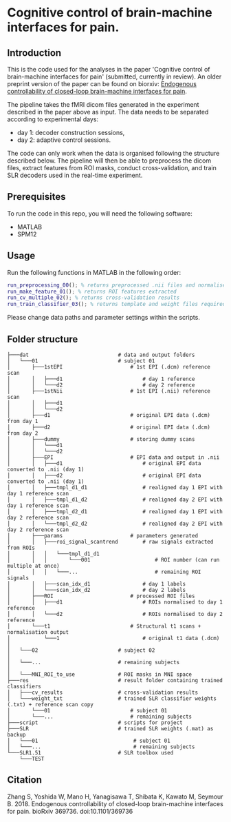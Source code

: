 # Cognitive control of brain-machine interfaces for pain.

## Introduction

This is the code used for the analyses in the paper 'Cognitive control of brain-machine interfaces for pain' (submitted, currently in review). An older preprint version of the paper can be found on biorxiv: [Endogenous controllability of closed-loop brain-machine interfaces for pain](https://www.biorxiv.org/content/10.1101/369736v1).

The pipeline takes the fMRI dicom files generated in the experiment described in the paper above as input. The data needs to be separated according to experimental days:
* day 1: decoder construction sessions,
* day 2: adaptive control sessions.

The code can only work when the data is organised following the structure described below. The pipeline will then be able to preprocess the dicom files, extract features from ROI masks, conduct cross-validation, and train SLR decoders used in the real-time experiment.

## Prerequisites
To run the code in this repo, you will need the following software:
* MATLAB
* SPM12
  
## Usage
Run the following functions in MATLAB in the following order:
```matlab
run_preprocessing_00(); % returns preprocessed .nii files and normalised ROI masks
run_make_feature_01(); % returns ROI features extracted
run_cv_multiple_02(); % returns cross-validation results
run_train_classifier_03(); % returns template and weight files required for real-time experiment
```
Please change data paths and parameter settings within the scripts.

## Folder structure
```
├───dat                             # data and output folders
│   └───01                          # subject 01
│       ├───1stEPI                      # 1st EPI (.dcm) reference scan
│       │   ├───d1                          # day 1 reference
│       │   └───d2                          # day 2 reference
│       ├───1stNii                      # 1st EPI (.nii) reference scan
│       │   ├───d1
│       │   └───d2
│       ├───d1                          # original EPI data (.dcm) from day 1
│       ├───d2                          # original EPI data (.dcm) from day 2
│       ├───dummy                       # storing dummy scans 
│       │   └───d1
│       │   └───d2
│       ├───EPI                         # EPI data and output in .nii 
│       │   ├───d1                          # original EPI data converted to .nii (day 1)
│       │   ├───d2                          # original EPI data converted to .nii (day 1)
│       │   ├───tmpl_d1_d1                  # realigned day 1 EPI with day 1 reference scan
│       │   ├───tmpl_d1_d2                  # realigned day 2 EPI with day 1 reference scan
│       │   ├───tmpl_d2_d1                  # realigned day 1 EPI with day 2 reference scan
│       │   └───tmpl_d2_d2                  # realigned day 2 EPI with day 2 reference scan
│       ├───params                      # parameters generated
│       │   ├───roi_signal_scantrend        # raw signals extracted from ROIs
│       │   │   └───tmpl_d1_d1
│       │   │       └───001                     # ROI number (can run multiple at once)
│       │   │   └───...                         # remaining ROI signals
│       │   ├───scan_idx_d1                 # day 1 labels
│       │   └───scan_idx_d2                 # day 2 labels
│       ├───ROI                         # processed ROI files
│       │   ├───d1                          # ROIs normalised to day 1 reference
│       │   └───d2                          # ROIs normalised to day 2 reference
│       └───t1                          # Structural t1 scans + normalisation output
│           └───1                           # original t1 data (.dcm)
│
│   └───02                          # subject 02
│
│   └───...                         # remaining subjects
│
│   └───MNI_ROI_to_use              # ROI masks in MNI space
├───res                             # result folder containing trained classifiers
│   ├───cv_results                  # cross-validation results
│   └───weight_txt                  # trained SLR classifier weights (.txt) + reference scan copy
│       └───01                          # subject 01
│       └───...                         # remaining subjects
├───script                          # scripts for project
├───SLR                             # trained SLR weights (.mat) as backup
│   └───01                               # subject 01
│   └───...                              # remaining subjects
└───SLR1.51                         # SLR toolbox used
    └───TEST
```
## Citation
Zhang S, Yoshida W, Mano H, Yanagisawa T, Shibata K, Kawato M, Seymour B. 2018. Endogenous controllability of closed-loop brain-machine interfaces for pain. bioRxiv 369736. doi:10.1101/369736
